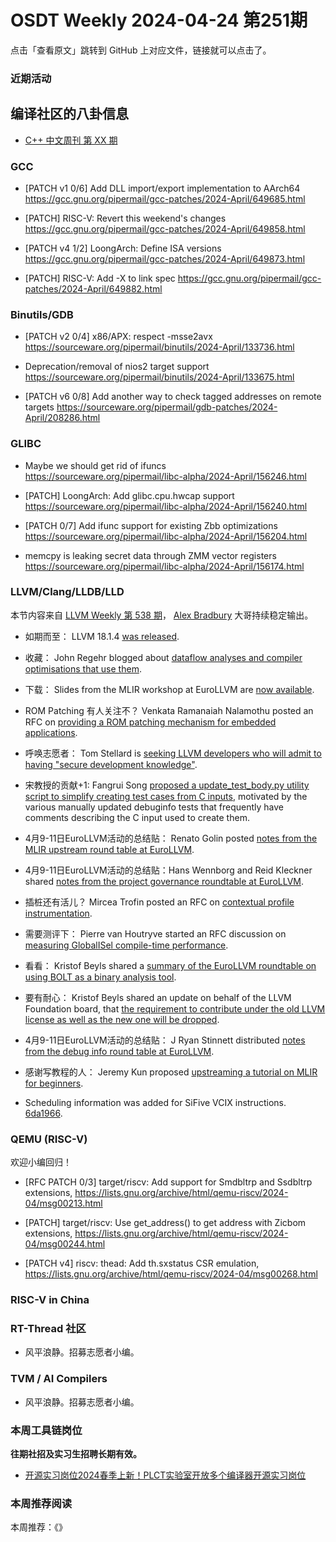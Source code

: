# OSDT Weekly 2024-04-24 第251期

点击「查看原文」跳转到 GitHub 上对应文件，链接就可以点击了。

### 近期活动

## 编译社区的八卦信息

- [C++ 中文周刊 第 XX 期]()

### GCC

- [PATCH v1 0/6] Add DLL import/export implementation to AArch64
   https://gcc.gnu.org/pipermail/gcc-patches/2024-April/649685.html

- [PATCH] RISC-V: Revert this weekend's changes
   https://gcc.gnu.org/pipermail/gcc-patches/2024-April/649858.html

- [PATCH v4 1/2] LoongArch: Define ISA versions
   https://gcc.gnu.org/pipermail/gcc-patches/2024-April/649873.html

- [PATCH] RISC-V: Add -X to link spec
   https://gcc.gnu.org/pipermail/gcc-patches/2024-April/649882.html

### Binutils/GDB

- [PATCH v2 0/4] x86/APX: respect -msse2avx
  https://sourceware.org/pipermail/binutils/2024-April/133736.html

- Deprecation/removal of nios2 target support
  https://sourceware.org/pipermail/binutils/2024-April/133675.html

- [PATCH v6 0/8] Add another way to check tagged addresses on remote targets
   https://sourceware.org/pipermail/gdb-patches/2024-April/208286.html

### GLIBC

- Maybe we should get rid of ifuncs
  https://sourceware.org/pipermail/libc-alpha/2024-April/156246.html

- [PATCH] LoongArch: Add glibc.cpu.hwcap support
  https://sourceware.org/pipermail/libc-alpha/2024-April/156240.html

- [PATCH 0/7] Add ifunc support for existing Zbb optimizations
  https://sourceware.org/pipermail/libc-alpha/2024-April/156204.html

- memcpy is leaking secret data through ZMM vector registers
  https://sourceware.org/pipermail/libc-alpha/2024-April/156174.html


### LLVM/Clang/LLDB/LLD

本节内容来自 [LLVM Weekly 第 538 期](http://llvmweekly.org/issue/538)，
[Alex Bradbury](https://www.linkedin.com/in/alex-bradbury/) 大哥持续稳定输出。

* 如期而至： LLVM 18.1.4 [was released](https://discourse.llvm.org/t/18-1-4-released/78430).

* 收藏： John Regehr blogged about [dataflow analyses and compiler optimisations that use them](https://blog.regehr.org/archives/2578).

* 下载： Slides from the MLIR workshop at EuroLLVM are [now available](https://discourse.llvm.org/t/cfp-mlir-workshop-at-the-eurollvm-developer-meeting-apr-9-2024/76987/3).

* ROM Patching 有人关注不？ Venkata Ramanaiah Nalamothu posted an RFC on [providing a ROM patching mechanism for embedded applications](https://discourse.llvm.org/t/rfc-a-user-guided-rom-patching-mechanism-for-embedded-applications/78467).

* 呼唤志愿者： Tom Stellard is [seeking LLVM developers who will admit to having "secure development knowledge"](https://discourse.llvm.org/t/do-you-have-secure-development-knowledge/78429).

* 宋教授的贡献+1: Fangrui Song [proposed a update_test_body.py utility script to simplify creating test cases from C inputs](https://discourse.llvm.org/t/utility-to-generate-elaborated-assembly-ir-tests/78408), motivated by the various manually updated debuginfo tests that frequently have comments describing the C input used to create them.

* 4月9-11日EuroLLVM活动的总结贴： Renato Golin posted [notes from the MLIR upstream round table at EuroLLVM](https://discourse.llvm.org/t/notes-from-the-mlir-upstream-round-table-eurollvm-2024/78374).

* 4月9-11日EuroLLVM活动的总结贴：Hans Wennborg and Reid Kleckner shared [notes from the project governance roundtable at EuroLLVM](https://discourse.llvm.org/t/project-governance-roundtable-at-euro-llvm-2024/78391).

* 插桩还有活儿？ Mircea Trofin posted an RFC on [contextual profile instrumentation](https://discourse.llvm.org/t/rfc-contextual-profile-instrumentation-for-event-driven-scenarios/78447).

* 需要测评下： Pierre van Houtryve started an RFC discussion on [measuring GlobalISel compile-time performance](https://discourse.llvm.org/t/rfc-measuring-globalisel-compile-time-performance/78412).

* 看看： Kristof Beyls shared a [summary of the EuroLLVM roundtable on using BOLT as a binary analysis tool](https://discourse.llvm.org/t/summary-of-bolt-as-a-binary-analysis-tool-round-table-at-eurollvm/78441).

* 要有耐心： Kristof Beyls shared an update on behalf of the LLVM Foundation board, that [the requirement to contribute under the old LLVM license as well as the new one will be dropped](https://discourse.llvm.org/t/relicensing-next-step-dropping-requirement-to-contribute-also-under-the-legacy-license/78351).

* 4月9-11日EuroLLVM活动的总结贴： J Ryan Stinnett distributed [notes from the debug info round table at EuroLLVM](https://discourse.llvm.org/t/eurollvm-2024-debug-info-round-table/78014/10).

* 感谢写教程的人： Jeremy Kun proposed [upstreaming a tutorial on MLIR for beginners](https://discourse.llvm.org/t/rfc-a-new-tutorial-mlir-for-beginners/78273).

* Scheduling information was added for SiFive VCIX instructions.
  [6da1966](https://github.com/llvm/llvm-project/commit/6da1966bc503).

### QEMU (RISC-V)

欢迎小编回归！

- [RFC PATCH 0/3\] target/riscv: Add support for Smdbltrp and Ssdbltrp extensions,
  https://lists.gnu.org/archive/html/qemu-riscv/2024-04/msg00213.html

- [PATCH] target/riscv: Use get_address() to get address with Zicbom extensions,
  https://lists.gnu.org/archive/html/qemu-riscv/2024-04/msg00244.html

- [PATCH v4] riscv: thead: Add th.sxstatus CSR emulation,
  https://lists.gnu.org/archive/html/qemu-riscv/2024-04/msg00268.html

### RISC-V in China

### RT-Thread 社区

- 风平浪静。招募志愿者小编。

### TVM / AI Compilers

- 风平浪静。招募志愿者小编。

### 本周工具链岗位

**往期社招及实习生招聘长期有效。**

- [开源实习岗位2024春季上新！PLCT实验室开放多个编译器开源实习岗位](https://mp.weixin.qq.com/s/D-l7hE2S-21NCAZsVqPzMA)

### 本周推荐阅读

本周推荐：《》
